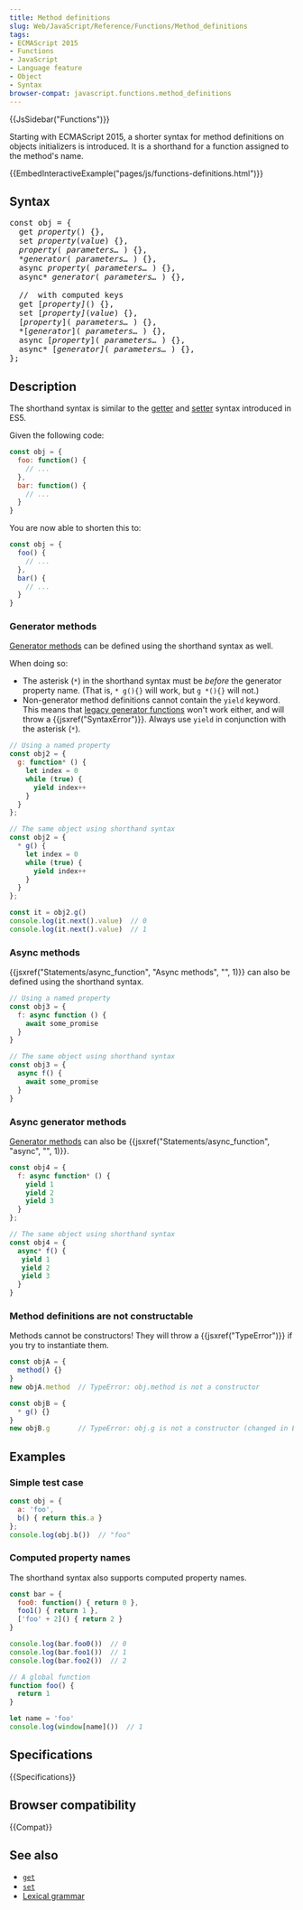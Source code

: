 ```yaml
---
title: Method definitions
slug: Web/JavaScript/Reference/Functions/Method_definitions
tags:
- ECMAScript 2015
- Functions
- JavaScript
- Language feature
- Object
- Syntax
browser-compat: javascript.functions.method_definitions
---
```

{{JsSidebar("Functions")}}

Starting with ECMAScript 2015, a shorter syntax for method definitions on
objects initializers is introduced. It is a shorthand for a function assigned to
the method's name.

{{EmbedInteractiveExample("pages/js/functions-definitions.html")}}

## Syntax

<pre class="brush: js">const obj = {
  get <var>property</var>() {},
  set <var>property</var>(<var>value</var>) {},
  <var>property</var>( <var>parameters…</var> ) {},
  *<var>generator</var>( <var>parameters…</var> ) {},
  async <var>property</var>( <var>parameters…</var> ) {},
  async* <var>generator</var>( <var>parameters…</var> ) {},

  //  with computed keys
  get [<var>property]</var>() {},
  set [<var>property]</var>(<var>value</var>) {},
  [<var>property</var>]( <var>parameters…</var> ) {},
  *[<var>generator</var>]( <var>parameters…</var> ) {},
  async [<var>property</var>]( <var>parameters…</var> ) {},
  async* [<var>generator]</var>( <var>parameters…</var> ) {},
};
</pre>

## Description

The shorthand syntax is similar to the
[getter](/en-US/docs/Web/JavaScript/Reference/Functions/get) and
[setter](/en-US/docs/Web/JavaScript/Reference/Functions/set) syntax introduced
in ES5.

Given the following code:

```js
const obj = {
  foo: function() {
    // ...
  },
  bar: function() {
    // ...
  }
}
```

You are now able to shorten this to:

```js
const obj = {
  foo() {
    // ...
  },
  bar() {
    // ...
  }
}
```

### Generator methods

[Generator methods](/en-US/docs/Web/JavaScript/Reference/Statements/function*)
can be defined using the shorthand syntax as well.

When doing so:

- The asterisk (`*`) in the shorthand syntax must be _before_ the generator
  property name. (That is, `* g(){}` will work, but `g *(){}` will not.)
- Non-generator method definitions cannot contain the `yield` keyword. This
  means that
  [legacy generator functions](/en-US/docs/Web/JavaScript/Reference/Statements/Legacy_generator_function)
  won't work either, and will throw a {{jsxref("SyntaxError")}}. Always
  use `yield` in conjunction with the asterisk (`*`).

```js
// Using a named property
const obj2 = {
  g: function* () {
    let index = 0
    while (true) {
      yield index++
    }
  }
};

// The same object using shorthand syntax
const obj2 = {
  * g() {
    let index = 0
    while (true) {
      yield index++
    }
  }
};

const it = obj2.g()
console.log(it.next().value)  // 0
console.log(it.next().value)  // 1
```

### Async methods

{{jsxref("Statements/async_function", "Async methods", "", 1)}}
can also be defined using the shorthand syntax.

```js
// Using a named property
const obj3 = {
  f: async function () {
    await some_promise
  }
}

// The same object using shorthand syntax
const obj3 = {
  async f() {
    await some_promise
  }
}
```

### Async generator methods

[Generator methods](/en-US/docs/Web/JavaScript/Reference/Statements/function*)
can also be
{{jsxref("Statements/async_function", "async", "", 1)}}.

```js
const obj4 = {
  f: async function* () {
    yield 1
    yield 2
    yield 3
  }
};

// The same object using shorthand syntax
const obj4 = {
  async* f() {
   yield 1
   yield 2
   yield 3
  }
}
```

### Method definitions are not constructable

Methods cannot be constructors! They will throw a
{{jsxref("TypeError")}} if you try to instantiate them.

```js example-bad
const objA = {
  method() {}
}
new objA.method  // TypeError: obj.method is not a constructor

const objB = {
  * g() {}
}
new objB.g       // TypeError: obj.g is not a constructor (changed in ES2016)
```

## Examples

### Simple test case

```js
const obj = {
  a: 'foo',
  b() { return this.a }
};
console.log(obj.b())  // "foo"
```

### Computed property names

The shorthand syntax also supports computed property names.

```js
const bar = {
  foo0: function() { return 0 },
  foo1() { return 1 },
  ['foo' + 2]() { return 2 }
}

console.log(bar.foo0())  // 0
console.log(bar.foo1())  // 1
console.log(bar.foo2())  // 2

// A global function
function foo() {
  return 1
}

let name = 'foo'
console.log(window[name]())  // 1
```

## Specifications

{{Specifications}}

## Browser compatibility

{{Compat}}

## See also

- [`get`](/en-US/docs/Web/JavaScript/Reference/Functions/get)
- [`set`](/en-US/docs/Web/JavaScript/Reference/Functions/set)
- [Lexical grammar](/en-US/docs/Web/JavaScript/Reference/Lexical_grammar)
